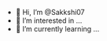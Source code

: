 - 👋 Hi, I’m @Sakkshi07
- 👀 I’m interested in ...
- 🌱 I’m currently learning ...


<!---
Sakkshi07/Sakkshi07 is a ✨ special ✨ repository because its `README.md` (this file) appears on your GitHub profile.
You can click the Preview link to take a look at your changes.
--->
